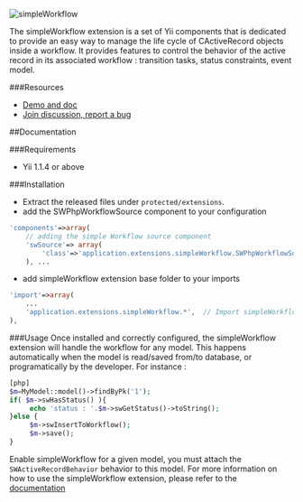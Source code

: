 ![simpleWorkflow](http://s172418307.onlinehome.fr/project/yiiDemo/images/sw-logo-big.png)


The simpleWorkflow extension is a set of Yii components that is dedicated to provide an easy way to manage the life cycle of CActiveRecord objects inside a workflow. It provides features to control the behavior of the active record in its associated workflow : transition tasks, status constraints, event model.


###Resources
* [Demo and doc](http://s172418307.onlinehome.fr/project/yiiDemo/index.php?r=simpleworkflowdemo/index)
* [Join discussion, report a bug](http://www.yiiframework.com/forum/index.php?/topic/12071-extension-simpleworkflow/)




##Documentation

###Requirements
* Yii 1.1.4 or above

###Installation
* Extract the released files under `protected/extensions`.
* add the SWPhpWorkflowSource component to your configuration

```php
'components'=>array(	
	// adding the simple Workflow source component
	'swSource'=> array(
		'class'=>'application.extensions.simpleWorkflow.SWPhpWorkflowSource',
	), ...

```
* add simpleWorkflow extension base folder to your imports

```php
'import'=>array(
	...
	'application.extensions.simpleWorkflow.*',	// Import simpleWorkflow extension
), 
```

###Usage
Once installed and correctly configured, the simpleWorkflow extension will handle the workflow for any model. 
This happens automatically when the model is read/saved from/to database, or programatically by the developer. For instance :

```php
[php]
$m=MyModel::model()->findByPk('1');
if( $m->swHasStatus() ){
     echo 'status : '.$m->swGetStatus()->toString();		
}else {
     $m->swInsertToWorkflow();
     $m->save();
}
```

Enable simpleWorkflow for a given model, you must attach the `SWActiveRecordBehavior` behavior to this model.
For more information on how to use the simpleWorkflow extension, please refer to the [documentation](http://s172418307.onlinehome.fr/project/yiiDemo/index.php?r=simpleworkflowdemo/index#installation)

